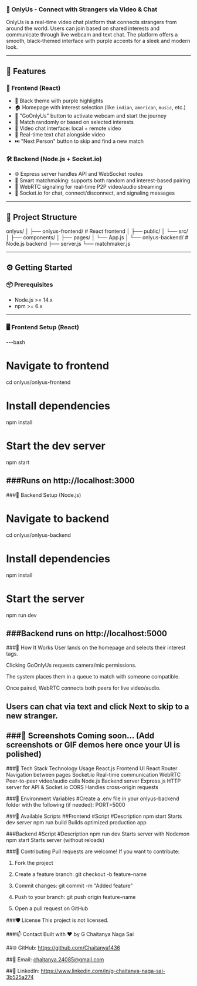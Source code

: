 ### 🎥 OnlyUs - Connect with Strangers via Video & Chat

OnlyUs is a real-time video chat platform that connects strangers from around the world. Users can join based on shared interests and communicate through live webcam and text chat. The platform offers a smooth, black-themed interface with purple accents for a sleek and modern look.

---

## 🌟 Features

### 🚀 Frontend (React)
- 🖤 Black theme with purple highlights
- 🏠 Homepage with interest selection (like `indian`, `american`, `music`, etc.)
- 📸 "GoOnlyUs" button to activate webcam and start the journey
- 🔀 Match randomly or based on selected interests
- 🎥 Video chat interface: local + remote video
- 💬 Real-time text chat alongside video
- ⏭️ "Next Person" button to skip and find a new match

### 🛠️ Backend (Node.js + Socket.io)
- 🌐 Express server handles API and WebSocket routes
- 🧠 Smart matchmaking: supports both random and interest-based pairing
- 🔁 WebRTC signaling for real-time P2P video/audio streaming
- 📡 Socket.io for chat, connect/disconnect, and signaling messages

------------------------------------------------------------------------------

## 📁 Project Structure

onlyus/ │ ├── onlyus-frontend/ # React frontend │ ├── public/ │ └── src/ │ ├── components/ │ ├── pages/ │ └── App.js │ └── onlyus-backend/ # Node.js backend ├── server.js └── matchmaker.js



------------------------------------------------------------------------------

## ⚙️ Getting Started

### 📦 Prerequisites

- Node.js >= 14.x
- npm >= 6.x

---

### 🖥️ Frontend Setup (React)

---bash
# Navigate to frontend
cd onlyus/onlyus-frontend

# Install dependencies
npm install

# Start the dev server
npm start



###Runs on http://localhost:3000
--------------------------------------------------------------------------------
###🔧 Backend Setup (Node.js)

# Navigate to backend
cd onlyus/onlyus-backend

# Install dependencies
npm install

# Start the server
npm run dev

###Backend runs on http://localhost:5000
-------------------------------------------------------------------------------
###🛜 How It Works
User lands on the homepage and selects their interest tags.

Clicking GoOnlyUs requests camera/mic permissions.

The system places them in a queue to match with someone compatible.

Once paired, WebRTC connects both peers for live video/audio.

Users can chat via text and click Next to skip to a new stranger.
-------------------------------------------------------------------------------
###📸 Screenshots
Coming soon... (Add screenshots or GIF demos here once your UI is polished)
-------------------------------------------------------------------------------
###🧪 Tech Stack
Technology	Usage
React.js	Frontend UI
React Router	Navigation between pages
Socket.io	Real-time communication
WebRTC	Peer-to-peer video/audio calls
Node.js	Backend server
Express.js	HTTP server for API & Socket.io
CORS	Handles cross-origin requests


###🔐 Environment Variables
#Create a .env file in your onlyus-backend folder with the following (if needed):
PORT=5000

###🧰 Available Scripts
##Frontend
#Script	#Description
npm start	Starts dev server
npm run build	Builds optimized production app


###Backend
#Script	#Description
npm run dev	Starts server with Nodemon
npm start	Starts server (without reloads)


###🤝 Contributing
Pull requests are welcome! If you want to contribute:

1. Fork the project

2. Create a feature branch: git checkout -b feature-name

3. Commit changes: git commit -m "Added feature"

4. Push to your branch: git push origin feature-name

5. Open a pull request on GitHub

###🛡️ License
This project is not licensed.

###📫 Contact
Built with ❤️ by G Chaitanya Naga Sai

##🌐 GitHub: https://github.com/Chaitanya1436

##📧 Email: chaitanya.24085@gmail.com

##💼 LinkedIn: https://www.linkedin.com/in/g-chaitanya-naga-sai-3b525a274

